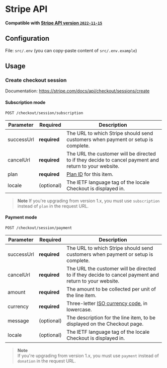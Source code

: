 # Stripe API

**Compatible with [Stripe API version `2022-11-15`](https://stripe.com/docs/upgrades#2022-11-15)**

## Configuration

File: `src/.env` (you can copy-paste content of `src/.env.example`)

## Usage

### Create checkout session

Documentation: <https://stripe.com/docs/api/checkout/sessions/create>

#### Subscription mode

```http
POST /checkout/session/subscription
```

| Parameter  | Required     | Description                                                                                           |
|------------|--------------|-------------------------------------------------------------------------------------------------------|
| successUrl | **required** | The URL to which Stripe should send customers when payment or setup is complete.                      |
| cancelUrl  | **required** | The URL the customer will be directed to if they decide to cancel payment and return to your website. |
| plan       | **required** | [Plan ID](https://stripe.com/docs/api/plans) for this item.                                           |
| locale     | (optional)   | The IETF language tag of the locale Checkout is displayed in.                                         |

> **Note**
> If you're upgrading from version 1.x, you must use `subscription` instead of `plan` in the request URL.

#### Payment mode

```http
POST /checkout/session/payment
```

| Parameter  | Required     | Description                                                                                           |
|------------|--------------|-------------------------------------------------------------------------------------------------------|
| successUrl | **required** | The URL to which Stripe should send customers when payment or setup is complete.                      |
| cancelUrl  | **required** | The URL the customer will be directed to if they decide to cancel payment and return to your website. |
| amount     | **required** | The amount to be collected per unit of the line item.                                                 |
| currency   | **required** | Three-letter [ISO currency code](https://www.iso.org/iso-4217-currency-codes.html), in lowercase.     |
| message    | (optional)   | The description for the line item, to be displayed on the Checkout page.                              |
| locale     | (optional)   | The IETF language tag of the locale Checkout is displayed in.                                         |

> **Note**  
> If you're upgrading from version 1.x, you must use `payment` instead of `donation` in the request URL.
